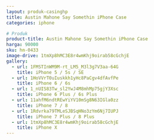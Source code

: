 ```yaml
---
layout: produk-casinghp
title: Austin Mahone Say Somethin iPhone Case
categories: iphone

# Produk
product-title: Austin Mahone Say Somethin iPhone Case
harga: 90000
sku: hn-0433
image-drive: 1tmXp8hMC3E8r4wmKhj9oirab58cGchjE
gallery:
  - url: 1FMSTInWM9M-rt_LM5_M3l3g7V3aa-64G
    title: iPhone 5 / 5s / SE
  - url: 1HoVVrT0uIuskkh1yHc8PaCgv4dfAvfPe
    title: iPhone 6 / 6s
  - url: 1_nUIS83Tw_sl2YwJ4M8mhMp75gjY3Xsc
    title: iPhone 6 Plus / 6s Plus
  - url: 11ahfM6ndtREwYiYV10mSg8N63IGla0zz
    title: iPhone 7 / 8
  - url: 1Rdvrka79TMLeSJBSqHNo3zYm6Nj7IUPJ
    title: iPhone 7 Plus / 8 Plus
  - url: 1tmXp8hMC3E8r4wmKhj9oirab58cGchjE
    title: iPhone X
---
```

